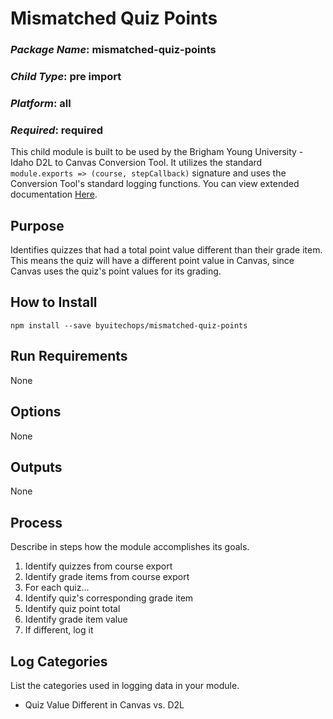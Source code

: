 # Mismatched Quiz Points
### *Package Name*: mismatched-quiz-points
### *Child Type*: pre import
### *Platform*: all
### *Required*: required

This child module is built to be used by the Brigham Young University - Idaho D2L to Canvas Conversion Tool. It utilizes the standard `module.exports => (course, stepCallback)` signature and uses the Conversion Tool's standard logging functions. You can view extended documentation [Here](https://github.com/byuitechops/d2l-to-canvas-conversion-tool/tree/master/documentation).

## Purpose

Identifies quizzes that had a total point value different than their grade item. This means the quiz will have a different point value in Canvas, since Canvas uses the quiz's point values for its grading.

## How to Install

```
npm install --save byuitechops/mismatched-quiz-points
```

## Run Requirements

None

## Options

None

## Outputs

None

## Process

Describe in steps how the module accomplishes its goals.

1. Identify quizzes from course export
2. Identify grade items from course export
3. For each quiz...
4. Identify quiz's corresponding grade item
5. Identify quiz point total
6. Identify grade item value
7. If different, log it

## Log Categories

List the categories used in logging data in your module.

- Quiz Value Different in Canvas vs. D2L